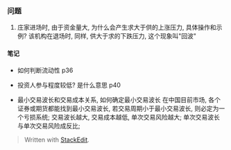 ### 问题
1. 庄家进场时, 由于资金量大, 为什么会产生求大于供的上涨压力, 具体操作和示例? 该机构在退场时, 同样, 供大于求的下跌压力, 这个现象叫"回波"

#### 笔记

* 如何判断流动性
p36 

* 投资人参与程度较低? 是什么意思
p40

* 最小交易波长和交易成本关系, 如何确定最小交易波长
在中国目前市场, 各个证券或期货都能找到最小交易波长, 若交易周期小于最小交易波长, 则必定为一个亏损系统; 交易波长越大, 交易成本越低, 单次交易风险越大; 单次交易波长与单次交易风险成反比;



> Written with [StackEdit](https://stackedit.io/).
<!--stackedit_data:
eyJoaXN0b3J5IjpbLTc1NzQ3MzEwOSwtMTY2ODA1NTAzOCwxMz
A5ODg4MTU2LC00MTYyMDI4NTEsNDY1NjM3NTMyXX0=
-->